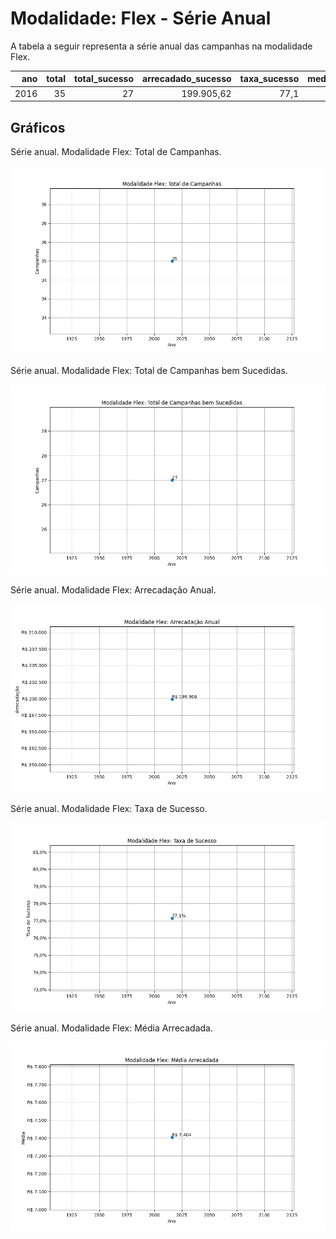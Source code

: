 # Modalidade: Flex - Série Anual

A tabela a seguir representa a série anual das campanhas na modalidade
Flex.


|    ano |   total |   total_sucesso |   arrecadado_sucesso |   taxa_sucesso |   media_sucesso |
|-------:|--------:|----------------:|---------------------:|---------------:|----------------:|
|  2016  |      35 |              27 |            199.905,62 |           77,1 |         7.403,91 |

## Gráficos

Série anual. Modalidade Flex: Total de Campanhas.

![Gráfico XY com o título "Modalidade Flex: Total de Campanhas". O eixo X é uma escala de anos. O eixo Y é uma escala valores inteiros.](./serie_por_modalidade_flex-campanhas.png "Modalidade Flex: Total de Campanhas")

Série anual. Modalidade Flex: Total de Campanhas bem Sucedidas.

![Gráfico XY com o título "Modalidade Flex: Total de Campanhas bem Sucedidas". O eixo X é uma escala de anos. O eixo Y é uma escala valores inteiros.](./serie_por_modalidade_flex-bem-sucedidas.png "Modalidade Flex: Total de Campanhas bem Sucedidas")

Série anual. Modalidade Flex: Arrecadação Anual.

![Gráfico XY com o título "Modalidade Flex: Arrecadação Anual". O eixo X é uma escala de anos. O eixo Y é uma escala valores monetários.](./serie_por_modalidade_flex-arrecadado.png "Modalidade Flex: Arrecadação Anual")

Série anual. Modalidade Flex: Taxa de Sucesso.

![Gráfico XY com o título "Modalidade Flex: Taxa de Sucesso". O eixo X é uma escala de anos. O eixo Y é uma escala de porcento.](./serie_por_modalidade_flex-taxa-sucesso.png "Modalidade Flex: Taxa de Sucesso")

Série anual. Modalidade Flex: Média Arrecadada.

![Gráfico XY com o título "Modalidade Flex: Média Arrecadada". O eixo X é uma escala de anos. O eixo Y é uma escala valores monetários.](./serie_por_modalidade_flex-media-sucesso.png "Modalidade Flex: Média Arrecadada")

